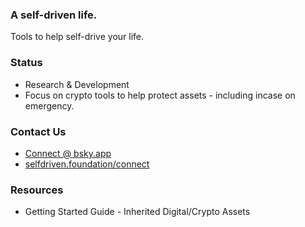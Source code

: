 ### A self-driven life.
Tools to help self-drive your life.

### Status
- Research & Development
- Focus on crypto tools to help protect assets - including incase on emergency.

### Contact Us
- [Connect @ bsky.app](https://bsky.app/profile/markbyers.selfdriven.social)
- [selfdriven.foundation/connect](https://selfdriven.foundation/connect)

### Resources
- Getting Started Guide - Inherited Digital/Crypto Assets 
